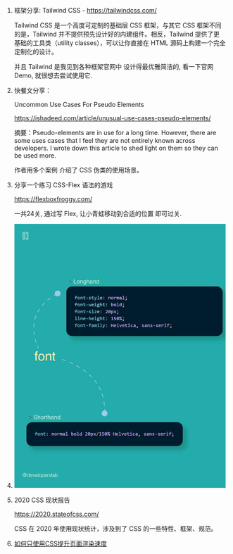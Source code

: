 1. 框架分享: 
   Tailwind CSS - https://tailwindcss.com/

   Tailwind CSS 是一个高度可定制的基础层 CSS 框架，与其它 CSS 框架不同的是，Tailwind 并不提供预先设计好的内建组件。相反，Tailwind 提供了更基础的工具类（utility classes），可以让你直接在 HTML 源码上构建一个完全定制化的设计。

   并且 Tailwind 是我见到各种框架官网中 设计得最优雅简洁的, 看一下官网Demo, 就很想去尝试使用它. 
   
2. 快餐文分享：

   Uncommon Use Cases For Pseudo Elements

   https://ishadeed.com/article/unusual-use-cases-pseudo-elements/

   摘要：Pseudo-elements are in use for a long time. However, there are some uses cases that I feel they are not entirely known across developers. I wrote down this article to shed light on them so they can be used more.

   作者用多个案例 介绍了 CSS 伪类的使用场景。
   
3. 分享一个练习 CSS-Flex 语法的游戏

   https://flexboxfroggy.com/

   一共24关, 通过写 Flex, 让小青蛙移动到合适的位置 即可过关.
   
4. ![image-20201212212132061](docs/image-20201212212132061.png)

5. 2020 CSS 现状报告

   https://2020.stateofcss.com/

   CSS 在 2020 年使用现状统计，涉及到了 CSS 的一些特性、框架、规范。
   
6. [如何只使用CSS提升页面渲染速度](https://mp.weixin.qq.com/s/aPguK-dZr7JMA-s2OOFyjg)